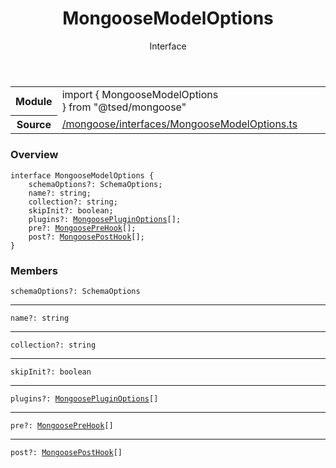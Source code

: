 
<header class="symbol-info-header"><h1 id="mongoosemodeloptions">MongooseModelOptions</h1><label class="symbol-info-type-label interface">Interface</label></header>
<!-- summary -->
<section class="symbol-info"><table class="is-full-width"><tbody><tr><th>Module</th><td><div class="lang-typescript"><span class="token keyword">import</span> { MongooseModelOptions }&nbsp;<span class="token keyword">from</span>&nbsp;<span class="token string">"@tsed/mongoose"</span></div></td></tr><tr><th>Source</th><td><a href="https://github.com/Romakita/ts-express-decorators/blob/v4.10.0/src//mongoose/interfaces/MongooseModelOptions.ts#L0-L0">/mongoose/interfaces/MongooseModelOptions.ts</a></td></tr></tbody></table></section>
<!-- overview -->


### Overview


<pre><code class="typescript-lang "><span class="token keyword">interface</span> MongooseModelOptions <span class="token punctuation">{</span>
    schemaOptions?<span class="token punctuation">:</span> SchemaOptions<span class="token punctuation">;</span>
    name?<span class="token punctuation">:</span> <span class="token keyword">string</span><span class="token punctuation">;</span>
    collection?<span class="token punctuation">:</span> <span class="token keyword">string</span><span class="token punctuation">;</span>
    skipInit?<span class="token punctuation">:</span> <span class="token keyword">boolean</span><span class="token punctuation">;</span>
    plugins?<span class="token punctuation">:</span> <a href="#api/mongoose/mongoosepluginoptions"><span class="token">MongoosePluginOptions</span></a><span class="token punctuation">[</span><span class="token punctuation">]</span><span class="token punctuation">;</span>
    pre?<span class="token punctuation">:</span> <a href="#api/mongoose/mongooseprehook"><span class="token">MongoosePreHook</span></a><span class="token punctuation">[</span><span class="token punctuation">]</span><span class="token punctuation">;</span>
    post?<span class="token punctuation">:</span> <a href="#api/mongoose/mongooseposthook"><span class="token">MongoosePostHook</span></a><span class="token punctuation">[</span><span class="token punctuation">]</span><span class="token punctuation">;</span>
<span class="token punctuation">}</span></code></pre>


<!-- Parameters -->

<!-- Description -->

<!-- Members -->







### Members



<div class="method-overview">
<pre><code class="typescript-lang ">schemaOptions?<span class="token punctuation">:</span> SchemaOptions</code></pre>
</div>




<hr/>



<div class="method-overview">
<pre><code class="typescript-lang ">name?<span class="token punctuation">:</span> <span class="token keyword">string</span></code></pre>
</div>




<hr/>



<div class="method-overview">
<pre><code class="typescript-lang ">collection?<span class="token punctuation">:</span> <span class="token keyword">string</span></code></pre>
</div>




<hr/>



<div class="method-overview">
<pre><code class="typescript-lang ">skipInit?<span class="token punctuation">:</span> <span class="token keyword">boolean</span></code></pre>
</div>




<hr/>



<div class="method-overview">
<pre><code class="typescript-lang ">plugins?<span class="token punctuation">:</span> <a href="#api/mongoose/mongoosepluginoptions"><span class="token">MongoosePluginOptions</span></a><span class="token punctuation">[</span><span class="token punctuation">]</span></code></pre>
</div>




<hr/>



<div class="method-overview">
<pre><code class="typescript-lang ">pre?<span class="token punctuation">:</span> <a href="#api/mongoose/mongooseprehook"><span class="token">MongoosePreHook</span></a><span class="token punctuation">[</span><span class="token punctuation">]</span></code></pre>
</div>




<hr/>



<div class="method-overview">
<pre><code class="typescript-lang ">post?<span class="token punctuation">:</span> <a href="#api/mongoose/mongooseposthook"><span class="token">MongoosePostHook</span></a><span class="token punctuation">[</span><span class="token punctuation">]</span></code></pre>
</div>








